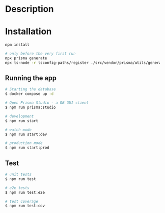 # Description

# Installation

```bash
npm install

# only before the very first run
npx prisma generate
npx ts-node -r tsconfig-paths/register ./src/vendor/prisma/utils/generate-env.util.ts
```

## Running the app

```bash
# Starting the database
$ docker compose up -d

# Open Prisma Studio - a DB GUI client
$ npm run prisma:studio

# development
$ npm run start

# watch mode
$ npm run start:dev

# production mode
$ npm run start:prod
```

## Test

```bash
# unit tests
$ npm run test

# e2e tests
$ npm run test:e2e

# test coverage
$ npm run test:cov
```
